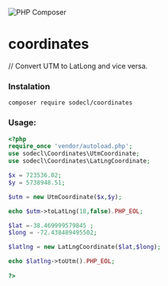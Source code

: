 ![PHP Composer](https://github.com/sodecl/coordinates/workflows/PHP%20Composer/badge.svg?branch=master)
# coordinates
// Convert UTM to LatLong and vice versa.  

### Instalation

```
composer require sodecl/coordinates

```

### Usage: 

```php
<?php  
require_once 'vendor/autoload.php';
use sodecl\Coordinates\UtmCoordinate;
use sodecl\Coordinates\LatLngCoordinate;

$x = 723536.02;
$y = 5738948.51;

$utm = new UtmCoordinate($x,$y);

echo $utm->toLatLng(18,false).PHP_EOL;

$lat =-38.469999579845 ;
$long = -72.438489495502;

$latlng = new LatLngCoordinate($lat,$long);

echo $latlng->toUtm().PHP_EOL;
  
?>   
```
